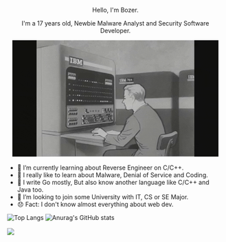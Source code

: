 <p align="center">
    Hello, I'm Bozer.
</p>

<p align="center">
      I'm a 17 years old, Newbie Malware Analyst and Security Software Developer.
</p>

<p align="center">
    <img src="qweoiuqweiu.gif" alt="Typing">
</p>

- 🌱 I’m currently learning about Reverse Engineer on C/C++.
- 🎩 I really like to learn about Malware, Denial of Service and Coding.
- 👾 I write Go mostly, But also know another language like C/C++ and Java too.
- 🧢 I’m looking to join some University with IT, CS or SE Major.
- 😞 Fact: I don't know almost everything about web dev.

![Top Langs](https://github-readme-stats.vercel.app/api/top-langs/?username=Boz3r&show_icons=true&theme=swift)
![Anurag's GitHub stats](https://github-readme-stats.vercel.app/api?username=Boz3r&show_icons=true&theme=swift)

<a href="https://github.com/Boz3r/Fatebot-v0.3.1">
    <img align="center" src="https://github-readme-stats.vercel.app/api/pin/?username=Boz3r&repo=Fatebot-v0.3.1&show_owner=true&show_icons=true&theme=swift"/>
</a>
